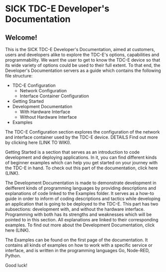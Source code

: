 # SICK TDC-E Developer's Documentation

## Welcome!

This is the SICK TDC-E Developer's Documentation, aimed at customers, users and developers alike to explore the TDC-E's options, capabilities and programmability. We want the user to get to know the TDC-E device so that its wide variety of options could be used to their full extent. To that end, the Developer's Documentation servers as a guide which contains the following file structure:

- TDC-E Configuration
  - Network Configuration
  - Interface Container Configuration
- Getting Started
- Development Documentation
  - With Hardware Interface
  - Without Hardware Interface
- Examples

The TDC-E Configuration section explores the configuration of the network and interface container used by the TDC-E device. DETAILS Find out more by clicking here (LINK TO WIKI).

Getting Started is a section that serves as an introduction to code development and deploying applications. In it, you can find different kinds of beginner examples which can help you get started on your journey with the TDC-E in hand. To check out this part of the documentation, click here (LINK).

The Development Documentation is made to demonstrate development in deifferent kinds of programming languages by providing descriptions and explanations of code linked to the Examples folder. It serves as a how-to guide in order to inform of coding descriptions and tactics while developing an application that is going to be deployed to the TDC-E. This part has two subsections: development with, and without the hardware interface. Programming with both has its strengths and weaknesses which will be pointed to in this section. All explanations are linked to their corresponding examples. To find out more about the Development Documentation, click here (LINK).

The Examples can be found on the first page of the documentation. It contains all kinds of examples on how to work with a specific service or interface, and is written in the programming languages Go, Node-RED, Python.

Good luck!
